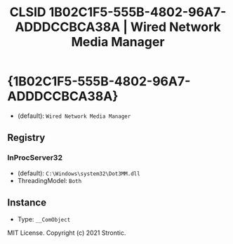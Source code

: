 ﻿---
title: "CLSID 1B02C1F5-555B-4802-96A7-ADDDCCBCA38A | Wired Network Media Manager"
excerpt: What is COM-Object CLSID 1B02C1F5-555B-4802-96A7-ADDDCCBCA38A?
---

# {1B02C1F5-555B-4802-96A7-ADDDCCBCA38A}

* (default): `Wired Network Media Manager`

## Registry


### InProcServer32

* (default): `C:\Windows\system32\Dot3MM.dll`
* ThreadingModel: `Both`

## Instance

* Type: `__ComObject`

MIT License. Copyright (c) 2021 Strontic.


